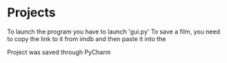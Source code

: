 # Projects

To launch the program you have to launch 'gui.py'
To save a film, you need to copy the link to it from imdb and then paste it into the

Project was saved through PyCharm
